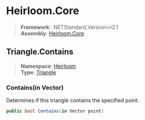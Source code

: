 # Heirloom.Core

> **Framework**: .NETStandard,Version=v2.1  
> **Assembly**: [Heirloom.Core][0]  

## Triangle.Contains

> **Namespace**: [Heirloom][0]  
> **Type**: [Triangle][1]  

### Contains(in Vector)

Determines if this triangle contains the specified point.

```cs
public bool Contains(in Vector point)
```

[0]: ../Heirloom.Core.md
[1]: Heirloom.Triangle.md
